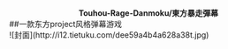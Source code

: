 <div align="center"><b>Touhou-Rage-Danmoku/東方暴走彈幕</b></div>
##一款东方project风格弹幕游戏<br>
![封面](http://i12.tietuku.com/dee59a4b4a628a38t.jpg)
